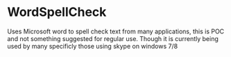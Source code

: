 # WordSpellCheck

Uses Microsoft word to spell check text from many applications, this is POC and not something suggested for regular use.
Though it is currently being used by many specificly those using skype on windows 7/8
